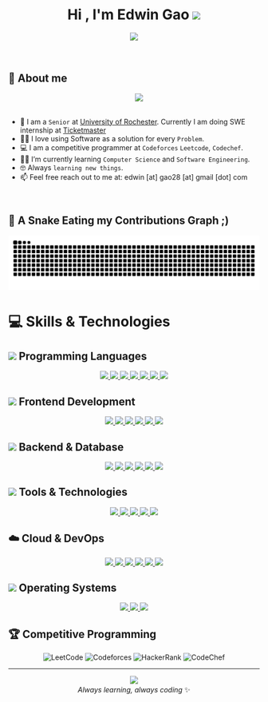<h1 align="center">Hi , I'm Edwin Gao <img src="https://media.giphy.com/media/hvRJCLFzcasrR4ia7z/giphy.gif" width="35"></h1>
<p align="center">
  <a href="https://github.com/DenverCoder1/readme-typing-svg">
    <img src="https://readme-typing-svg.herokuapp.com?font=Time+New+Roman&color=%2300A6FF&size=25&center=true&vCenter=true&width=600&height=100&lines=CS+Student+@UofR;Backend+And+Full-Stack+Developer;Software+Engineer+in+Making;Cloud+Computing+Enthusiast;Machine+Learning+Learner;Building+Scalable+Systems;Always+Learning+New+Things">
  </a>
</p>



<br>

	
## 👋 About me

<picture> <img align="right" src="https://github.com/7oSkaaa/7oSkaaa/blob/main/Images/Right_Side.gif?raw=true" width = 250px></picture>

<br><br>

- :school: I am a `Senior` at [University of Rochester](https://www.rochester.edu/). Currently I am doing SWE internship at [Ticketmaster](https://www.ticketmaster.com/)
- :technologist: I love using Software as a solution for every `Problem`.
- :computer: I am a competitive programmer at `Codeforces` `Leetcode`, `Codechef`.
- :student: I’m currently learning `Computer Science` and `Software Engineering`.
- :nerd_face: Always `learning new things`.
- 📫 Feel free reach out to me at: edwin [at] gao28 [at] gmail [dot] com</a>

<br>

	
## 🐍 A Snake Eating my Contributions Graph ;)
	
<p align = "center">
	<img src = "https://github.com/FrogInDizzy/FrogInDizzy/blob/output/github-contribution-grid-snake.svg?" alt = "Snake Game"/>
</p>

# 💻 Skills & Technologies

## <img src="https://media.giphy.com/media/WUlplcMpOCEmTGBtBW/giphy.gif" width="30"> Programming Languages

<p align="center">
  <a href="https://www.cprogramming.com/" target="_blank">
    <img src="https://skillicons.dev/icons?i=c&theme=dark" />
  </a>
  <a href="https://www.w3schools.com/cpp/" target="_blank">
    <img src="https://skillicons.dev/icons?i=cpp&theme=dark" />
  </a>
  <a href="https://developer.mozilla.org/en-US/docs/Web/JavaScript" target="_blank">
    <img src="https://skillicons.dev/icons?i=js&theme=dark" />
  </a>
  <a href="https://www.typescriptlang.org/" target="_blank">
    <img src="https://skillicons.dev/icons?i=ts&theme=dark" />
  </a>
  <a href="https://www.java.com" target="_blank">
    <img src="https://skillicons.dev/icons?i=java&theme=dark" />
  </a>
  <a href="https://www.python.org" target="_blank">
    <img src="https://skillicons.dev/icons?i=python&theme=dark" />
  </a>
  <a href="https://golang.org/" target="_blank">
    <img src="https://skillicons.dev/icons?i=go&theme=dark" />
  </a>
</p>

## <img src="https://media.giphy.com/media/fsEaZldNC8A1PJ3mwp/giphy.gif" width="30"> Frontend Development

<p align="center">
  <a href="https://www.w3.org/html/" target="_blank">
    <img src="https://skillicons.dev/icons?i=html&theme=dark" />
  </a>
  <a href="https://www.w3schools.com/css/" target="_blank">
    <img src="https://skillicons.dev/icons?i=css&theme=dark" />
  </a>
  <a href="https://developer.mozilla.org/en-US/docs/Web/JavaScript" target="_blank">
    <img src="https://skillicons.dev/icons?i=js&theme=dark" />
  </a>
  <a href="https://www.typescriptlang.org/" target="_blank">
    <img src="https://skillicons.dev/icons?i=ts&theme=dark" />
  </a>
  <a href="https://reactjs.org/" target="_blank">
    <img src="https://skillicons.dev/icons?i=react&theme=dark" />
  </a>
  <a href="https://nextjs.org/" target="_blank">
    <img src="https://skillicons.dev/icons?i=nextjs&theme=dark" />
  </a>
</p>

## <img src="https://media.giphy.com/media/kdFc8fubgS31b8DsVu/giphy.gif" width="30"> Backend & Database

<p align="center">
  <a href="https://www.java.com" target="_blank">
    <img src="https://skillicons.dev/icons?i=java&theme=dark" />
  </a>
  <a href="https://spring.io/projects/spring-boot" target="_blank">
    <img src="https://skillicons.dev/icons?i=spring&theme=dark" />
  </a>
  <a href="https://www.python.org" target="_blank">
    <img src="https://skillicons.dev/icons?i=python&theme=dark" />
  </a>
  <a href="https://www.djangoproject.com/" target="_blank">
    <img src="https://skillicons.dev/icons?i=django&theme=dark" />
  </a>
  <a href="https://golang.org/" target="_blank">
    <img src="https://skillicons.dev/icons?i=go&theme=dark" />
  </a>
  <a href="https://www.mysql.com/" target="_blank">
    <img src="https://skillicons.dev/icons?i=mysql&theme=dark" />
  </a>
</p>

## <img src="https://media.giphy.com/media/kH1DBkPNyZPOk0BxrM/giphy.gif" width="30"> Tools & Technologies

<p align="center">
  <a href="https://git-scm.com/" target="_blank">
    <img src="https://skillicons.dev/icons?i=git&theme=dark" />
  </a>
  <a href="https://github.com/" target="_blank">
    <img src="https://skillicons.dev/icons?i=github&theme=dark" />
  </a>
  <a href="https://code.visualstudio.com/" target="_blank">
    <img src="https://skillicons.dev/icons?i=vscode&theme=dark" />
  </a>
  <a href="https://www.jetbrains.com/" target="_blank">
    <img src="https://skillicons.dev/icons?i=idea&theme=dark" />
  </a>
  <a href="https://selenium-python.readthedocs.io/" target="_blank">
    <img src="https://skillicons.dev/icons?i=selenium&theme=dark" />
  </a>
</p>

## ☁️ Cloud & DevOps

<p align="center">
  <a href="https://aws.amazon.com/" target="_blank">
    <img src="https://skillicons.dev/icons?i=aws&theme=dark" />
  </a>
  <a href="https://cloud.google.com/" target="_blank">
    <img src="https://skillicons.dev/icons?i=gcp&theme=dark" />
  </a>
  <a href="https://azure.microsoft.com/" target="_blank">
    <img src="https://skillicons.dev/icons?i=azure&theme=dark" />
  </a>
  <a href="https://www.docker.com/" target="_blank">
    <img src="https://skillicons.dev/icons?i=docker&theme=dark" />
  </a>
  <a href="https://kubernetes.io/" target="_blank">
    <img src="https://skillicons.dev/icons?i=kubernetes&theme=dark" />
  </a>
  <a href="https://www.terraform.io/" target="_blank">
    <img src="https://skillicons.dev/icons?i=terraform&theme=dark" />
  </a>
</p>

## <img src="https://media.giphy.com/media/LnQjpWaON8nhr21vNW/giphy.gif" width="30"> Operating Systems

<p align="center">
  <a href="https://www.linux.org/" target="_blank">
    <img src="https://skillicons.dev/icons?i=linux&theme=dark" />
  </a>
  <a href="https://ubuntu.com/" target="_blank">
    <img src="https://skillicons.dev/icons?i=ubuntu&theme=dark" />
  </a>
  <a href="https://www.microsoft.com/windows" target="_blank">
    <img src="https://skillicons.dev/icons?i=windows&theme=dark" />
  </a>
</p>

## 🏆 Competitive Programming

<div align="center">

![LeetCode](https://img.shields.io/badge/-LeetCode-FFA116?style=for-the-badge&logo=LeetCode&logoColor=black)
![Codeforces](https://img.shields.io/badge/-Codeforces-1F8ACB?style=for-the-badge&logo=Codeforces&logoColor=white)
![HackerRank](https://img.shields.io/badge/-HackerRank-2EC866?style=for-the-badge&logo=HackerRank&logoColor=white)
![CodeChef](https://img.shields.io/badge/-CodeChef-5B4638?style=for-the-badge&logo=CodeChef&logoColor=white)

</div>

---

<div align="center">
  <img src="https://media.giphy.com/media/M9gbBd9nbDrOTu1Mqx/giphy.gif" width="100"/>
  <br/>
  <em>Always learning, always coding</em> ✨
</div>

